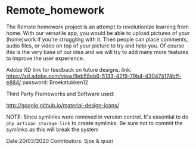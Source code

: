 # Remote_homework
The Remote homework project is an attempt to revolutionize learning from home. With our versatile app, you would be able to upload pictures of your (home)work if you're struggling with it. Then people can place comments, audio files, or video on top of your picture to try and help you. Of course this is the very base of our idea and we will try to add many more features to improve the user experience. 

Adobe XD link for feedback on future designs. 
link: https://xd.adobe.com/view/9eb58eb6-5133-42f9-79b4-430474174bff-e884/
password: Broekstukken12

Third Party Frameworks and Software used: 

http://google.github.io/material-design-icons/

NOTE: Since symlinks were removed in version control. It's essential to do ```php artisan storage:link``` to create symlinks. Be sure not to commit the symlinks as this will break the system

Date:20/03/2020
Contributors: Sjos & qrazi
